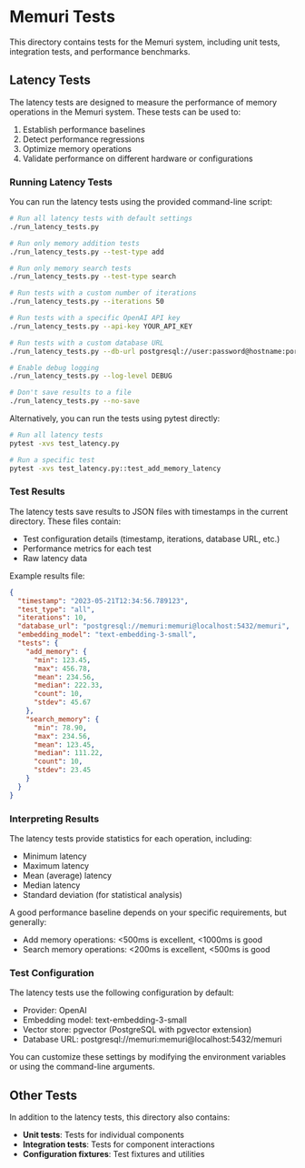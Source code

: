 # Memuri Tests

This directory contains tests for the Memuri system, including unit tests, integration tests, and performance benchmarks.

## Latency Tests

The latency tests are designed to measure the performance of memory operations in the Memuri system. These tests can be used to:

1. Establish performance baselines
2. Detect performance regressions
3. Optimize memory operations
4. Validate performance on different hardware or configurations

### Running Latency Tests

You can run the latency tests using the provided command-line script:

```bash
# Run all latency tests with default settings
./run_latency_tests.py

# Run only memory addition tests
./run_latency_tests.py --test-type add

# Run only memory search tests
./run_latency_tests.py --test-type search

# Run tests with a custom number of iterations
./run_latency_tests.py --iterations 50

# Run tests with a specific OpenAI API key
./run_latency_tests.py --api-key YOUR_API_KEY

# Run tests with a custom database URL
./run_latency_tests.py --db-url postgresql://user:password@hostname:port/database

# Enable debug logging
./run_latency_tests.py --log-level DEBUG

# Don't save results to a file
./run_latency_tests.py --no-save
```

Alternatively, you can run the tests using pytest directly:

```bash
# Run all latency tests
pytest -xvs test_latency.py

# Run a specific test
pytest -xvs test_latency.py::test_add_memory_latency
```

### Test Results

The latency tests save results to JSON files with timestamps in the current directory. These files contain:

- Test configuration details (timestamp, iterations, database URL, etc.)
- Performance metrics for each test
- Raw latency data

Example results file:

```json
{
  "timestamp": "2023-05-21T12:34:56.789123",
  "test_type": "all",
  "iterations": 10,
  "database_url": "postgresql://memuri:memuri@localhost:5432/memuri",
  "embedding_model": "text-embedding-3-small",
  "tests": {
    "add_memory": {
      "min": 123.45,
      "max": 456.78,
      "mean": 234.56,
      "median": 222.33,
      "count": 10,
      "stdev": 45.67
    },
    "search_memory": {
      "min": 78.90,
      "max": 234.56,
      "mean": 123.45,
      "median": 111.22,
      "count": 10,
      "stdev": 23.45
    }
  }
}
```

### Interpreting Results

The latency tests provide statistics for each operation, including:

- Minimum latency
- Maximum latency
- Mean (average) latency
- Median latency
- Standard deviation (for statistical analysis)

A good performance baseline depends on your specific requirements, but generally:

- Add memory operations: <500ms is excellent, <1000ms is good
- Search memory operations: <200ms is excellent, <500ms is good

### Test Configuration

The latency tests use the following configuration by default:

- Provider: OpenAI
- Embedding model: text-embedding-3-small
- Vector store: pgvector (PostgreSQL with pgvector extension)
- Database URL: postgresql://memuri:memuri@localhost:5432/memuri

You can customize these settings by modifying the environment variables or using the command-line arguments.

## Other Tests

In addition to the latency tests, this directory also contains:

- **Unit tests**: Tests for individual components
- **Integration tests**: Tests for component interactions
- **Configuration fixtures**: Test fixtures and utilities 